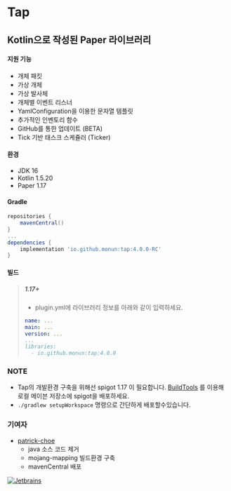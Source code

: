 # Tap

## Kotlin으로 작성된 Paper 라이브러리

#### 지원 기능

* 개체 패킷
* 가상 개체
* 가상 발사체
* 개체별 이벤트 리스너
* YamlConfiguration을 이용한 문자열 템플릿
* 추가적인 인벤토리 함수
* GitHub를 통한 업데이트 (BETA)
* Tick 기반 태스크 스케쥴러 (Ticker)

#### 환경

* JDK 16
* Kotlin 1.5.20
* Paper 1.17

#### Gradle

```groovy
repositories {
    mavenCentral()
}
...
dependencies {
    implementation 'io.github.monun:tap:4.0.0-RC'
}
```

#### 빌드

> ##### 1.17+
> * plugin.yml에 라이브러리 정보를 아래와 같이 입력하세요.
> ```yaml
> name: ...
> main: ...
> version: ...
> ...
> libraries:
>   - io.github.monun:tap:4.0.0
> ```

### NOTE

* Tap의 개발환경 구축을 위해선 spigot 1.17 이 필요합니다. [BuildTools](https://www.spigotmc.org/wiki/buildtools/) 를 이용해 로컬 메이븐 저장소에
  spigot을 배포하세요.
* `./gradlew setupWorkspace` 명령으로 간단하게 배포할수있습니다.

### 기여자

* [patrick-choe](https://github.com/patrick-choe)
  * java 소스 코드 제거
  * mojang-mapping 빌드환경 구축
  * mavenCentral 배포


[![Jetbrains](https://i.ibb.co/fp0CyZ7/jetbrains.png)](https://jb.gg/OpenSource)